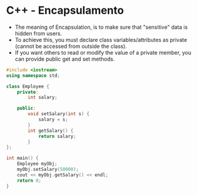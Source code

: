 # C++ - Encapsulamento

- The meaning of Encapsulation, is to make sure that "sensitive" data is hidden from users.
- To achieve this, you must declare class variables/attributes as private (cannot be accessed from outside the class).
- If you want others to read or modify the value of a private member, you can provide public get and set methods.

~~~cpp
#include <iostream>
using namespace std;

class Employee {
    private:
        int salary;

    public:
        void setSalary(int s) {
            salary = s;
        }
        int getSalary() {
            return salary;
        }
};

int main() {
    Employee myObj;
    myObj.setSalary(50000);
    cout << myObj.getSalary() << endl;
    return 0;
}

~~~